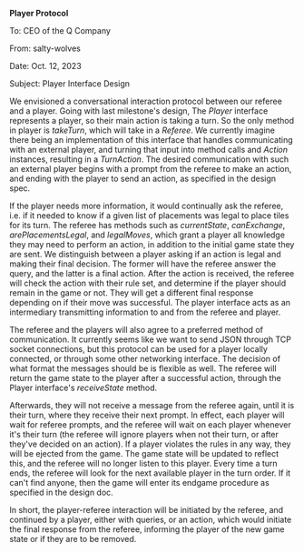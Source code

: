 **Player Protocol**

To: CEO of the Q Company

From: salty-wolves

Date: Oct. 12, 2023

Subject: Player Interface Design

We envisioned a conversational interaction protocol
between our referee and a player. Going with last milestone's design,
The _Player_ interface represents a player, so their main action is taking a turn.
So the only method in player is _takeTurn_, which will take in a _Referee_. We currently
imagine there being an implementation of this interface that handles communicating with an
external player, and turning that input into method calls and _Action_ instances,
resulting in a _TurnAction_. The desired communication with such an external player begins
with a prompt from the referee to make an action, and ending with the
player to send an action, as specified in the design spec.

If the player needs more information, it would continually ask the referee, i.e.
if it needed to know if a given list of placements was legal to place tiles for its turn.
The referee has methods such as _currentState_, _canExchange_, _arePlacementsLegal_, and
_legalMoves_, which grant a player all knowledge they may need to perform an action,
in addition to the initial game state they are sent.
We distinguish between a player asking if an action is legal and 
making their final decision. The former will have the referee answer the query,
and the latter is a final action. After the action is received, the referee
will check the action with their rule set, and determine if the player should
remain in the game or not. They will get a different final response depending on
if their move was successful. The player interface
acts as an intermediary transmitting information to and from the referee and player.

The referee and the players will also agree to a preferred method of communication.
It currently seems like we want to send JSON through TCP socket connections, but this
protocol can be used for a player locally connected, or through some other networking
interface. The decision of what format the messages should be is flexible as well.
The referee will return the game state to the player after a successful action,
through the Player interface's _receiveState_ method.

Afterwards, they will not receive a message from the referee again, until it is their turn,
where they receive their next prompt.  In effect, each player will 
wait for referee prompts, and the referee will wait on each
player whenever it's their turn (the referee will ignore players when not their turn, or 
after they've decided on an action). If a player violates the rules in any way, they will
be ejected from the game. The game state will be updated to reflect this, and the referee will
no longer listen to this player. Every time a turn ends, the referee will look for the next
available player in the turn order. If it can't find anyone, then the game will enter
its endgame procedure as specified in the design doc. 

In short, the player-referee interaction will be initiated by the referee,
and continued by a player, either with queries, or an action,
which would initiate the final response from the referee, informing the player
of the new game state or if they are to be removed.